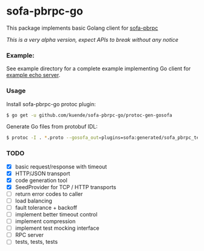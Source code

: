 # sofa-pbrpc-go

This package implements basic Golang client for [sofa-pbrpc](https://github.com/baidu/sofa-pbrpc)

*This is a very alpha version, expect APIs to break without any notice*

### Example:

See example directory for a complete example implementing Go client for [example echo server](https://github.com/baidu/sofa-pbrpc/tree/master/sample/echo).

### Usage

Install sofa-pbrpc-go protoc plugin:

```bash
$ go get -u github.com/kuende/sofa-pbrpc-go/protoc-gen-gosofa
```

Generate Go files from protobuf IDL:

```bash
$ protoc -I . *.proto --gosofa_out=plugins=sofa:generated/sofa_pbrpc_test
```

### TODO

- [x] basic request/response with timeout
- [X] HTTP/JSON transport
- [x] code generation tool
- [x] SeedProvider for TCP / HTTP transports
- [ ] return error codes to caller
- [ ] load balancing
- [ ] fault tolerance + backoff
- [ ] implement better timeout control
- [ ] implement compression
- [ ] implement test mocking interface
- [ ] RPC server
- [ ] tests, tests, tests
